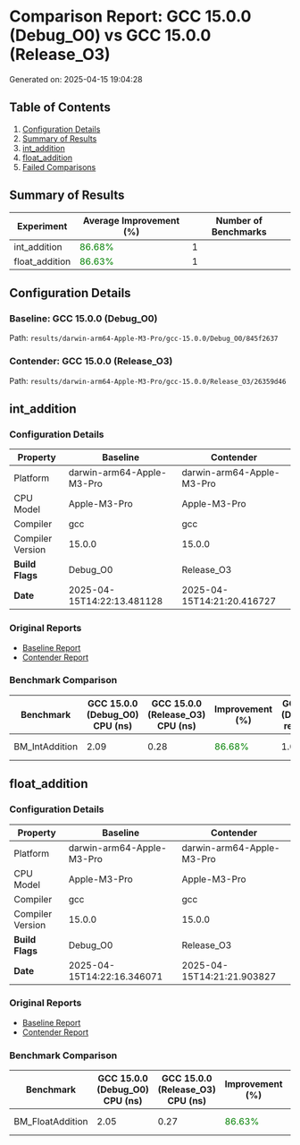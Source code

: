 # Comparison Report: GCC 15.0.0 (Debug_O0) vs GCC 15.0.0 (Release_O3)

Generated on: 2025-04-15 19:04:28

## Table of Contents

1. [Configuration Details](#configuration-details)
2. [Summary of Results](#summary-of-results)
3. [int_addition](#int_addition)
4. [float_addition](#float_addition)
5. [Failed Comparisons](#failed-comparisons)

## Summary of Results

| Experiment | Average Improvement (%) | Number of Benchmarks |
|------------|-------------------------|------------------------|
| int_addition | <span style='color:green'>86.68%</span> | 1 |
| float_addition | <span style='color:green'>86.63%</span> | 1 |

## Configuration Details

### Baseline: GCC 15.0.0 (Debug_O0)
Path: `results/darwin-arm64-Apple-M3-Pro/gcc-15.0.0/Debug_O0/845f2637`

### Contender: GCC 15.0.0 (Release_O3)
Path: `results/darwin-arm64-Apple-M3-Pro/gcc-15.0.0/Release_O3/26359d46`

## int_addition

### Configuration Details

| Property | Baseline | Contender |
|----------|----------|----------|
| Platform | darwin-arm64-Apple-M3-Pro | darwin-arm64-Apple-M3-Pro |
| CPU Model | Apple-M3-Pro | Apple-M3-Pro |
| Compiler | gcc | gcc |
| Compiler Version | 15.0.0 | 15.0.0 |
| **Build Flags** | Debug_O0 | Release_O3 |
| **Date** | 2025-04-15T14:22:13.481128 | 2025-04-15T14:21:20.416727 |


### Original Reports

- [Baseline Report](reports/darwin-arm64-Apple-M3-Pro/gcc-15.0.0/Debug_O0/845f2637/int_addition/report.md)
- [Contender Report](reports/darwin-arm64-Apple-M3-Pro/gcc-15.0.0/Release_O3/26359d46/int_addition/report.md)

### Benchmark Comparison

| Benchmark | GCC 15.0.0 (Debug_O0) CPU (ns) | GCC 15.0.0 (Release_O3) CPU (ns) | Improvement (%) | GCC 15.0.0 (Debug_O0) repetitions | GCC 15.0.0 (Release_O3) repetitions | Improvement (%) | GCC 15.0.0 (Debug_O0) Time (ns) | GCC 15.0.0 (Release_O3) Time (ns) | Improvement (%) | GCC 15.0.0 (Debug_O0) Iterations | GCC 15.0.0 (Release_O3) Iterations | Improvement (%) | GCC 15.0.0 (Debug_O0) per_family_instance_index | GCC 15.0.0 (Release_O3) per_family_instance_index | Improvement (%) | GCC 15.0.0 (Debug_O0) repetition_index | GCC 15.0.0 (Release_O3) repetition_index | Improvement (%) | GCC 15.0.0 (Debug_O0) threads | GCC 15.0.0 (Release_O3) threads | Improvement (%) | GCC 15.0.0 (Debug_O0) family_index | GCC 15.0.0 (Release_O3) family_index | Improvement (%) | Winner |
| --------- | ------------------------------ | -------------------------------- | --------------- | --------------------------------- | ----------------------------------- | --------------- | ------------------------------- | --------------------------------- | --------------- | -------------------------------- | ---------------------------------- | --------------- | ----------------------------------------------- | ------------------------------------------------- | --------------- | -------------------------------------- | ---------------------------------------- | --------------- | ----------------------------- | ------------------------------- | --------------- | ---------------------------------- | ------------------------------------ | --------------- | ------ |
| BM_IntAddition | 2.09 | 0.28 | <span style='color:green'>86.68%</span> | 1.00 | 1.00 | <span style='color:'>0.00%</span> | 2.09 | 0.28 | <span style='color:green'>86.68%</span> | 336739210.0 | 1000000000.0 | <span style='color:green'>196.97%</span> | 0.00 | 0.00 | <span style='color:red'>∞</span> | 0.00 | 0.00 | <span style='color:red'>∞</span> | 1.00 | 1.00 | <span style='color:'>0.00%</span> | 0.00 | 0.00 | <span style='color:red'>∞</span> | GCC 15.0.0 (Release_O3) |


## float_addition

### Configuration Details

| Property | Baseline | Contender |
|----------|----------|----------|
| Platform | darwin-arm64-Apple-M3-Pro | darwin-arm64-Apple-M3-Pro |
| CPU Model | Apple-M3-Pro | Apple-M3-Pro |
| Compiler | gcc | gcc |
| Compiler Version | 15.0.0 | 15.0.0 |
| **Build Flags** | Debug_O0 | Release_O3 |
| **Date** | 2025-04-15T14:22:16.346071 | 2025-04-15T14:21:21.903827 |


### Original Reports

- [Baseline Report](reports/darwin-arm64-Apple-M3-Pro/gcc-15.0.0/Debug_O0/845f2637/float_addition/report.md)
- [Contender Report](reports/darwin-arm64-Apple-M3-Pro/gcc-15.0.0/Release_O3/26359d46/float_addition/report.md)

### Benchmark Comparison

| Benchmark | GCC 15.0.0 (Debug_O0) CPU (ns) | GCC 15.0.0 (Release_O3) CPU (ns) | Improvement (%) | GCC 15.0.0 (Debug_O0) repetitions | GCC 15.0.0 (Release_O3) repetitions | Improvement (%) | GCC 15.0.0 (Debug_O0) Time (ns) | GCC 15.0.0 (Release_O3) Time (ns) | Improvement (%) | GCC 15.0.0 (Debug_O0) Iterations | GCC 15.0.0 (Release_O3) Iterations | Improvement (%) | GCC 15.0.0 (Debug_O0) per_family_instance_index | GCC 15.0.0 (Release_O3) per_family_instance_index | Improvement (%) | GCC 15.0.0 (Debug_O0) repetition_index | GCC 15.0.0 (Release_O3) repetition_index | Improvement (%) | GCC 15.0.0 (Debug_O0) threads | GCC 15.0.0 (Release_O3) threads | Improvement (%) | GCC 15.0.0 (Debug_O0) family_index | GCC 15.0.0 (Release_O3) family_index | Improvement (%) | Winner |
| --------- | ------------------------------ | -------------------------------- | --------------- | --------------------------------- | ----------------------------------- | --------------- | ------------------------------- | --------------------------------- | --------------- | -------------------------------- | ---------------------------------- | --------------- | ----------------------------------------------- | ------------------------------------------------- | --------------- | -------------------------------------- | ---------------------------------------- | --------------- | ----------------------------- | ------------------------------- | --------------- | ---------------------------------- | ------------------------------------ | --------------- | ------ |
| BM_FloatAddition | 2.05 | 0.27 | <span style='color:green'>86.63%</span> | 1.00 | 1.00 | <span style='color:'>0.00%</span> | 2.05 | 0.27 | <span style='color:green'>86.63%</span> | 336031184.0 | 1000000000.0 | <span style='color:green'>197.59%</span> | 0.00 | 0.00 | <span style='color:red'>∞</span> | 0.00 | 0.00 | <span style='color:red'>∞</span> | 1.00 | 1.00 | <span style='color:'>0.00%</span> | 0.00 | 0.00 | <span style='color:red'>∞</span> | GCC 15.0.0 (Release_O3) |


